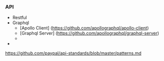 ### API

* Restful
* Graphql
  * [Apollo Client] (https://github.com/apollographql/apollo-client)
  * [Graphql Server] (https://github.com/apollographql/graphql-server)
  *
*

https://github.com/paypal/api-standards/blob/master/patterns.md
